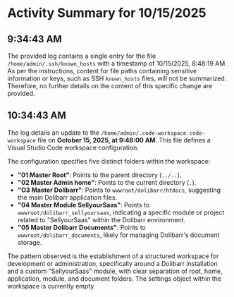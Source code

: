 # Activity Summary for 10/15/2025

## 9:34:43 AM
The provided log contains a single entry for the file `/home/admin/.ssh/known_hosts` with a timestamp of 10/15/2025, 8:48:19 AM. As per the instructions, content for file paths containing sensitive information or keys, such as SSH `known_hosts` files, will not be summarized. Therefore, no further details on the content of this specific change are provided.

## 10:34:43 AM
The log details an update to the `/home/admin/.code-workspace.code-workspace` file on **October 15, 2025, at 9:48:00 AM**. This file defines a Visual Studio Code workspace configuration.

The configuration specifies five distinct folders within the workspace:
*   **"01 Master Root"**: Points to the parent directory (`../..`).
*   **"02 Master Admin home"**: Points to the current directory (`.`).
*   **"O3 Master Dolibarr"**: Points to `wwwroot/dolibarr/htdocs`, suggesting the main Dolibarr application files.
*   **"04 Master Module SellyourSaas"**: Points to `wwwroot/dolibarr_sellyoursaas`, indicating a specific module or project related to "SellyourSaas" within the Dolibarr environment.
*   **"05 Master Dolibarr Documents"**: Points to `wwwroot/dolibarr_documents`, likely for managing Dolibarr's document storage.

The pattern observed is the establishment of a structured workspace for development or administration, specifically around a Dolibarr installation and a custom "SellyourSaas" module, with clear separation of root, home, application, module, and document folders. The settings object within the workspace is currently empty.